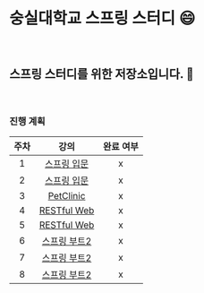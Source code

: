 # 숭실대학교 스프링 스터디 :smile:

<br>

## 스프링 스터디를 위한 저장소입니다. :book:

<br>

### 진행 계획

| 주차  | 강의                                                   | 완료 여부 |
|:--:|:--:|:--:|
| 1 | [스프링 입문](https://www.inflearn.com/course/스프링-입문-스프링부트)               | x |
| 2 | [스프링 입문](https://www.inflearn.com/course/스프링-입문-스프링부트)               |  x                 |
| 3 | [PetClinic](https://www.inflearn.com/course/spring)                    | x                  |
| 4 | [RESTful Web](https://www.inflearn.com/course/spring-boot-restful-web-services)                   | x                  |
| 5 | [RESTful Web](https://www.inflearn.com/course/spring-boot-restful-web-services) | x                  |
| 6 | [스프링 부트2](https://www.aladin.co.kr/m/mproduct.aspx?ItemId=168752840)         |x                  |
| 7 | [스프링 부트2](https://www.aladin.co.kr/m/mproduct.aspx?ItemId=168752840)         |x                  |
| 8 | [스프링 부트2](https://www.aladin.co.kr/m/mproduct.aspx?ItemId=168752840)         |x                  |




